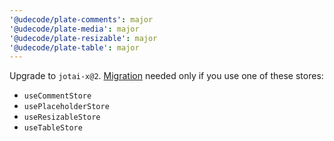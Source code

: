 ```yaml
---
'@udecode/plate-comments': major
'@udecode/plate-media': major
'@udecode/plate-resizable': major
'@udecode/plate-table': major
---
```


Upgrade to `jotai-x@2`. [Migration](https://github.com/udecode/jotai-x/blob/main/packages/jotai-x/CHANGELOG.md#211) needed only if you use one of these stores:

- `useCommentStore`
- `usePlaceholderStore`
- `useResizableStore`
- `useTableStore`
